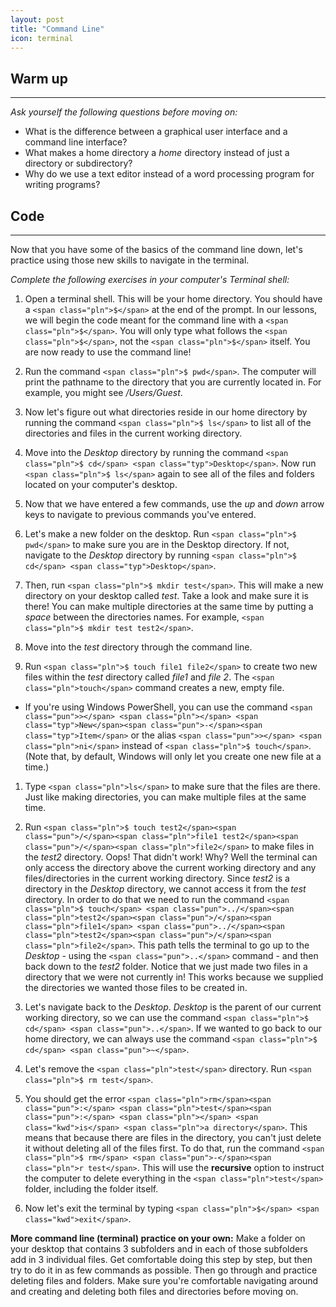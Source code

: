 ```yaml
---
layout: post
title: "Command Line"
icon: terminal
---
```

## Warm up

* * *

_Ask yourself the following questions before moving on:_

*   What is the difference between a graphical user interface and a command line interface?
*   What makes a home directory a _home_ directory instead of just a directory or subdirectory?
*   Why do we use a text editor instead of a word processing program for writing programs?

## Code

* * *

Now that you have some of the basics of the command line down, let's practice using those new skills to navigate in the terminal.

_Complete the following exercises in your computer's Terminal shell:_

1.  Open a terminal shell. This will be your home directory. You should have a `<span class="pln">$</span>` at the end of the prompt. In our lessons, we will begin the code meant for the command line with a `<span class="pln">$</span>`. You will only type what follows the `<span class="pln">$</span>`, not the `<span class="pln">$</span>` itself. You are now ready to use the command line!

2.  Run the command `<span class="pln">$ pwd</span>`. The computer will print the pathname to the directory that you are currently located in. For example, you might see _/Users/Guest_.

3.  Now let's figure out what directories reside in our home directory by running the command `<span class="pln">$ ls</span>` to list all of the directories and files in the current working directory.

4.  Move into the _Desktop_ directory by running the command `<span class="pln">$ cd</span> <span class="typ">Desktop</span>`. Now run `<span class="pln">$ ls</span>` again to see all of the files and folders located on your computer's desktop.

5.  Now that we have entered a few commands, use the _up_ and _down_ arrow keys to navigate to previous commands you've entered.

6.  Let's make a new folder on the desktop. Run `<span class="pln">$ pwd</span>` to make sure you are in the Desktop directory. If not, navigate to the _Desktop_ directory by running `<span class="pln">$ cd</span> <span class="typ">Desktop</span>`.

7.  Then, run `<span class="pln">$ mkdir test</span>`. This will make a new directory on your desktop called _test_. Take a look and make sure it is there! You can make multiple directories at the same time by putting a _space_ between the directories names. For example, `<span class="pln">$ mkdir test test2</span>`.

8.  Move into the _test_ directory through the command line.

9.  Run `<span class="pln">$ touch file1 file2</span>` to create two new files within the _test_ directory called _file1_ and _file 2_. The `<span class="pln">touch</span>` command creates a new, empty file.

*   If you're using Windows PowerShell, you can use the command `<span class="pun">></span> <span class="pln"></span> <span class="typ">New</span><span class="pun">-</span><span class="typ">Item</span>` or the alias `<span class="pun">></span> <span class="pln">ni</span>` instead of `<span class="pln">$ touch</span>`. (Note that, by default, Windows will only let you create one new file at a time.)

1.  Type `<span class="pln">ls</span>` to make sure that the files are there. Just like making directories, you can make multiple files at the same time.

2.  Run `<span class="pln">$ touch test2</span><span class="pun">/</span><span class="pln">file1 test2</span><span class="pun">/</span><span class="pln">file2</span>` to make files in the _test2_ directory. Oops! That didn't work! Why? Well the terminal can only access the directory above the current working directory and any files/directories in the current working directory. Since _test2_ is a directory in the _Desktop_ directory, we cannot access it from the _test_ directory. In order to do that we need to run the command `<span class="pln">$ touch</span> <span class="pun">../</span><span class="pln">test2</span><span class="pun">/</span><span class="pln">file1</span> <span class="pun">../</span><span class="pln">test2</span><span class="pun">/</span><span class="pln">file2</span>`. This path tells the terminal to go up to the _Desktop_ - using the `<span class="pun">..</span>` command - and then back down to the _test2_ folder. Notice that we just made two files in a directory that we were not currently in! This works because we supplied the directories we wanted those files to be created in.

3.  Let's navigate back to the _Desktop_. _Desktop_ is the parent of our current working directory, so we can use the command `<span class="pln">$ cd</span> <span class="pun">..</span>`. If we wanted to go back to our home directory, we can always use the command `<span class="pln">$ cd</span> <span class="pun">~</span>`.

4.  Let's remove the `<span class="pln">test</span>` directory. Run `<span class="pln">$ rm test</span>`.

5.  You should get the error `<span class="pln">rm</span><span class="pun">:</span> <span class="pln">test</span><span class="pun">:</span> <span class="pln"></span> <span class="kwd">is</span> <span class="pln">a directory</span>`. This means that because there are files in the directory, you can't just delete it without deleting all of the files first. To do that, run the command `<span class="pln">$ rm</span> <span class="pun">-</span><span class="pln">r test</span>`. This will use the **recursive** option to instruct the computer to delete everything in the `<span class="pln">test</span>` folder, including the folder itself.

6.  Now let's exit the terminal by typing `<span class="pln">$</span> <span class="kwd">exit</span>`.

**More command line (terminal) practice on your own:** Make a folder on your desktop that contains 3 subfolders and in each of those subfolders add in 3 individual files. Get comfortable doing this step by step, but then try to do it in as few commands as possible. Then go through and practice deleting files and folders. Make sure you're comfortable navigating around and creating and deleting both files and directories before moving on.